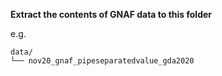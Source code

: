 **Extract the contents of GNAF data to this folder**

e.g.
```
data/
└── nov20_gnaf_pipeseparatedvalue_gda2020
```
